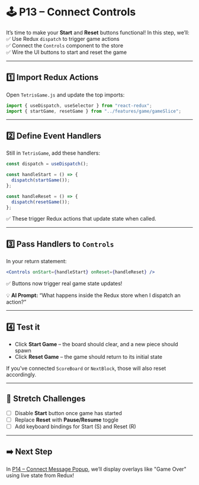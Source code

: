 # 🕹️ P13 – Connect Controls

It’s time to make your **Start** and **Reset** buttons functional! In this step, we’ll:
✅ Use Redux `dispatch` to trigger game actions  
✅ Connect the `Controls` component to the store  
✅ Wire the UI buttons to start and reset the game

---

## 1️⃣ Import Redux Actions
Open `TetrisGame.js` and update the top imports:

```js
import { useDispatch, useSelector } from "react-redux";
import { startGame, resetGame } from "../features/game/gameSlice";
```

---

## 2️⃣ Define Event Handlers
Still in `TetrisGame`, add these handlers:

```js
const dispatch = useDispatch();

const handleStart = () => {
  dispatch(startGame());
};

const handleReset = () => {
  dispatch(resetGame());
};
```

✅ These trigger Redux actions that update state when called.

---

## 3️⃣ Pass Handlers to `Controls`
In your return statement:

```jsx
<Controls onStart={handleStart} onReset={handleReset} />
```

✅ Buttons now trigger real game state updates!

💡 **AI Prompt:** “What happens inside the Redux store when I dispatch an action?”

---

## 4️⃣ Test it
- Click **Start Game** – the board should clear, and a new piece should spawn
- Click **Reset Game** – the game should return to its initial state

If you've connected `ScoreBoard` or `NextBlock`, those will also reset accordingly.

---

## 🧠 Stretch Challenges
- [ ] Disable **Start** button once game has started
- [ ] Replace **Reset** with **Pause/Resume** toggle
- [ ] Add keyboard bindings for Start (S) and Reset (R)

---

## ➡️ Next Step
In [P14 – Connect Message Popup](./14-Connect-Message-Popup.md), we’ll display overlays like "Game Over" using live state from Redux!


